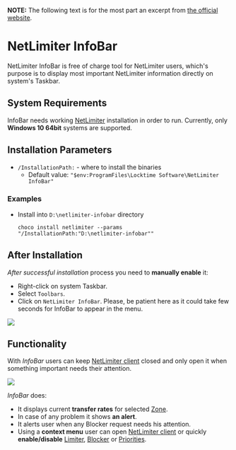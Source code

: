 **NOTE:** The following text is for the most part an excerpt from [the official website](https://www.netlimiter.com/docs/infobar).

# NetLimiter InfoBar
NetLimiter InfoBar is free of charge tool for NetLimiter users, which's purpose is to display most important NetLimiter information directly on system's Taskbar.

## System Requirements
InfoBar needs working [NetLimiter](https://community.chocolatey.org/packages/netlimiter) installation in order to run. Currently, only **Windows 10 64bit** systems are supported.

## Installation Parameters
* `/InstallationPath:` - where to install the binaries
  - Default value: `"$env:ProgramFiles\Locktime Software\NetLimiter InfoBar"`

### Examples
* Install into `D:\netlimiter-infobar` directory
  ```
  choco install netlimiter --params "/InstallationPath:"D:\netlimiter-infobar""
  ```

## After Installation
*After successful installation* process you need to **manually enable** it:
* Right-click on system Taskbar.
* Select `Toolbars`.
* Click on `NetLimiter InfoBar`. Please, be patient here as it could take few seconds for InfoBar to appear in the menu.

![](https://cdn.jsdelivr.net/gh/jakublevy/chocopkgs/netlimiter-infobar/NLToolbar-Activation-Detail.png)

## Functionality
With *InfoBar* users can keep [NetLimiter client](https://www.netlimiter.com/docs/user-gui-client) closed and only open it when something important needs their attention.

![](https://cdn.jsdelivr.net/gh/jakublevy/chocopkgs/netlimiter-infobar/NLToolBar-Requests.png)

*InfoBar* does:
* It displays current **transfer rates** for selected [Zone](https://www.netlimiter.com/docs/basic-concepts/zones).
* In case of any problem it shows **an alert**.
* It alerts user when any Blocker request needs his attention.
* Using a **context menu** user can open [NetLimiter client](https://www.netlimiter.com/docs/user-gui-client) or quickly **enable/disable** [Limiter](https://www.netlimiter.com/docs/basic-concepts/limits), [Blocker](https://www.netlimiter.com/docs/basic-concepts/blocker) or [Priorities](https://www.netlimiter.com/docs/basic-concepts/priorities).
